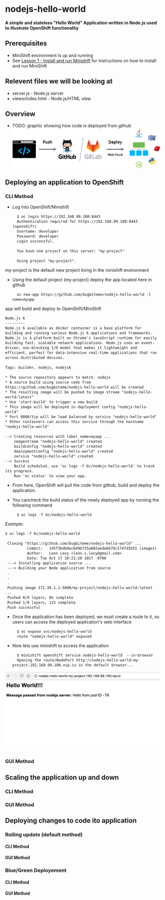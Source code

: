 # nodejs-hello-world

**A simple and stateless "Hello World" Application written in Node.js used to illustrate OpenShift functionality**

## Prerequisites
- MiniShift environment is up and running
- See [Lesson 1 - Install and run Minishift](https://github.com/bugbiteme/openshift_tutorials) for instructions on how to install and run MiniShift 

## Relevent files we will be looking at

- server.js - Node.js server
- views/index.html - Node.js/HTML view

## Overview
- TODO: graphic showing how code is deployed from github
![img/GitHub-GitLab.png](img/GitHub-GitLab.png)

## Deploying an application to OpenShift
### CLI Method

* Log into OpenShift/Minishift
 
        $ oc login https://192.168.99.100:8443
        Authentication required for https://192.168.99.100:8443 (openshift)
        Username: developer
        Password: developer
        Login successful.

        You have one project on this server: "my-project"

        Using project "my-project".
    
my-project is the default new project living in the minishift environment

* Using the default project (my-project) deploy the app located here in github

        oc new-app https://github.com/bugbiteme/nodejs-hello-world -l name=myapp
        
app will build and deploy to OpenShift/MiniShift


    Node.js 6 
    --------- 
    Node.js 6 available as docker container is a base platform for building and running various Node.js 6 applications and frameworks. Node.js is a platform built on Chrome's JavaScript runtime for easily building fast, scalable network applications. Node.js uses an event-driven, non-blocking I/O model that makes it lightweight and efficient, perfect for data-intensive real-time applications that run across distributed devices.

    Tags: builder, nodejs, nodejs6

    * The source repository appears to match: nodejs
    * A source build using source code from https://github.com/bugbiteme/nodejs-hello-world will be created
    * The resulting image will be pushed to image stream "nodejs-hello-world:latest"
    * Use 'start-build' to trigger a new build
    * This image will be deployed in deployment config "nodejs-hello-world"
    * Port 8080/tcp will be load balanced by service "nodejs-hello-world"
    * Other containers can access this service through the hostname "nodejs-hello-world"

    --> Creating resources with label name=myapp ...
        imagestream "nodejs-hello-world" created
        buildconfig "nodejs-hello-world" created
        deploymentconfig "nodejs-hello-world" created
        service "nodejs-hello-world" created
    --> Success
        Build scheduled, use 'oc logs -f bc/nodejs-hello-world' to track its progress.
        Run 'oc status' to view your app.
* From here, OpenShift will pull the code from github, build and deploy the application. 
* You cancheck the build status of the newly deployed app by running the following command

        $ oc logs -f bc/nodejs-hello-world
      
*Example:*
         
    $ oc logs -f bc/nodejs-hello-world
    
     Cloning "https://github.com/bugbiteme/nodejs-hello-world" ...
	          Commit:	145f3bdbdecb49b735a602aedeb679c1747d5b51 (images)
	          Author:	Leon Levy <leon.s.levy@gmail.com>
	          Date:	Tue Oct 17 10:21:20 2017 -0700
     ---> Installing application source ...
     ---> Building your Node application from source
     .
     .
     .
     Pushing image 172.30.1.1:5000/my-project/nodejs-hello-world:latest ...
     Pushed 0/9 layers, 0% complete
     Pushed 1/9 layers, 11% complete
     Push successful

* Once the application has been deployed, we must create a route to it, so users can access the deployed application's web interface

        $ oc expose svc/nodejs-hello-world
        route "nodejs-hello-world" exposed
        
* Now lets use minishift to access the application

        $ minishift openshift service nodejs-hello-world  --in-browser
        Opening the route/NodePort http://nodejs-hello-world-my-project.192.168.99.100.nip.io in the default browser...

![Screenshot of web based application](img/web-app-screenshot.png)

### GUI Method

## Scaling the application up and down
### CLI Method
### GUI Method

## Deploying changes to code ito application
### Rolling update (default method)
#### CLI Method
#### GUI Method

### Blue/Green Deployement
#### CLI Method
#### GUI Method
